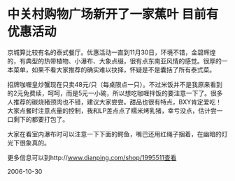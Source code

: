 # 中关村购物广场新开了一家蕉叶 目前有优惠活动

京城算比较有名的泰式餐厅。优惠活动一直到11月30日，环境不错，金碧辉煌的，有典型的热带植物、小瀑布、大象点缀，很有点东南亚风情的感觉。很厚的一本菜单，如果不看大家推荐的确实难以抉择，怀疑是不是囊括了所有泰式菜。

招牌咖喱皇炒蟹现在只卖48元/只（每桌限点一只）。不过米饭并不是我原来看到的2元免费续，呵呵，而是5元一小碗，所以想吃咖喱拌饭的要注意一下了。很多人推荐的碳烧猪颈肉也不错，建议大家尝尝。甜品也很有特点，BXY肯定爱吃！大家点餐时注意点量的控制，我和LP差点点了糯米烤乳猪，幸亏没点，估计尝一口剩下的都要打包了。

大家在看室内瀑布时可以注意一下下面的鳄鱼，嘴巴还用红绳子捆着，在幽暗的灯光下很象真的。

更多信息可以到http://www.dianping.com/shop/1995511查看

2006-10-30